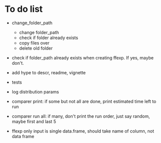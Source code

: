 # To do list

* change_folder_path
  - change folder_path
  - check if folder already exists
  - copy files over
  - delete old folder

* check if folder_path already exists when creating ffexp.
If yes, maybe don't.

* add hype to descr, readme, vignette

* tests

* log distribution params

* comparer print: if some but not all are done, print estimated time left to run

* comparer run all: if many, don't print the run order, just say random, maybe first and last 5

* ffexp only input is single data.frame, should take name of column, not data frame
